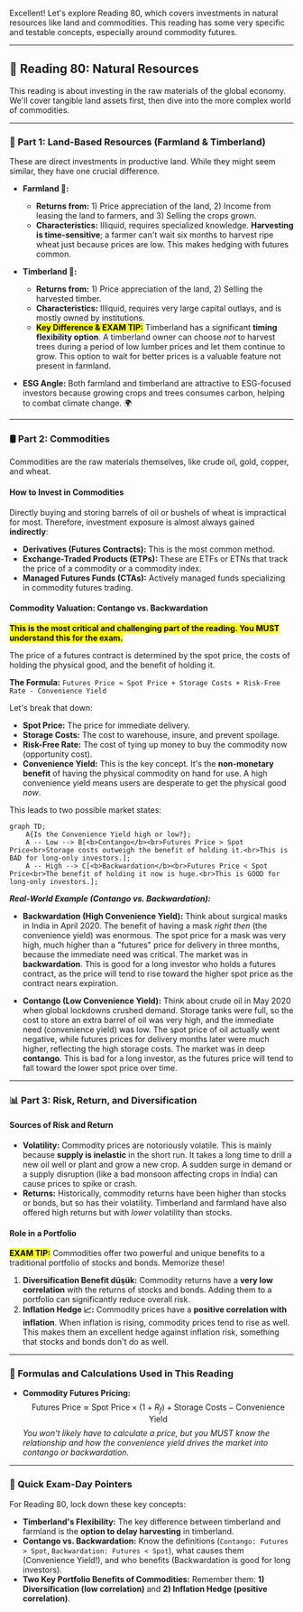 Excellent\! Let's explore Reading 80, which covers investments in natural resources like land and commodities. This reading has some very specific and testable concepts, especially around commodity futures.

-----

## 🌟 Reading 80: Natural Resources

This reading is about investing in the raw materials of the global economy. We'll cover tangible land assets first, then dive into the more complex world of commodities.

-----

###  🌳 Part 1: Land-Based Resources (Farmland & Timberland)

These are direct investments in productive land. While they might seem similar, they have one crucial difference.

  * **Farmland 🌾:**

      * **Returns from:** 1) Price appreciation of the land, 2) Income from leasing the land to farmers, and 3) Selling the crops grown.
      * **Characteristics:** Illiquid, requires specialized knowledge. **Harvesting is time-sensitive**; a farmer can't wait six months to harvest ripe wheat just because prices are low. This makes hedging with futures common.

  * **Timberland 🌲:**

      * **Returns from:** 1) Price appreciation of the land, 2) Selling the harvested timber.
      * **Characteristics:** Illiquid, requires very large capital outlays, and is mostly owned by institutions.
      * **<mark>Key Difference & EXAM TIP:</mark>** Timberland has a significant **timing flexibility option**. A timberland owner can choose *not* to harvest trees during a period of low lumber prices and let them continue to grow. This option to wait for better prices is a valuable feature not present in farmland.

  * **ESG Angle:** Both farmland and timberland are attractive to ESG-focused investors because growing crops and trees consumes carbon, helping to combat climate change. 🌍

-----

###  🛢️ Part 2: Commodities

Commodities are the raw materials themselves, like crude oil, gold, copper, and wheat.

#### How to Invest in Commodities

Directly buying and storing barrels of oil or bushels of wheat is impractical for most. Therefore, investment exposure is almost always gained **indirectly**:

  * **Derivatives (Futures Contracts):** This is the most common method.
  * **Exchange-Traded Products (ETPs):** These are ETFs or ETNs that track the price of a commodity or a commodity index.
  * **Managed Futures Funds (CTAs):** Actively managed funds specializing in commodity futures trading.

#### Commodity Valuation: Contango vs. Backwardation

**<mark>This is the most critical and challenging part of the reading. You MUST understand this for the exam.</mark>**

The price of a futures contract is determined by the spot price, the costs of holding the physical good, and the benefit of holding it.

**The Formula:**
`Futures Price ≈ Spot Price + Storage Costs + Risk-Free Rate - Convenience Yield`

Let's break that down:

  * **Spot Price:** The price for immediate delivery.
  * **Storage Costs:** The cost to warehouse, insure, and prevent spoilage.
  * **Risk-Free Rate:** The cost of tying up money to buy the commodity now (opportunity cost).
  * **Convenience Yield:** This is the key concept. It's the **non-monetary benefit** of having the physical commodity on hand for use. A high convenience yield means users are desperate to get the physical good *now*.

This leads to two possible market states:

```mermaid
graph TD;
    A{Is the Convenience Yield high or low?};
    A -- Low --> B[<b>Contango</b><br>Futures Price > Spot Price<br>Storage costs outweigh the benefit of holding it.<br>This is BAD for long-only investors.];
    A -- High --> C[<b>Backwardation</b><br>Futures Price < Spot Price<br>The benefit of holding it now is huge.<br>This is GOOD for long-only investors.];
```

***Real-World Example (Contango vs. Backwardation):***

  * **Backwardation (High Convenience Yield):** Think about surgical masks in India in April 2020. The benefit of having a mask *right then* (the convenience yield) was enormous. The spot price for a mask was very high, much higher than a "futures" price for delivery in three months, because the immediate need was critical. The market was in **backwardation**. This is good for a long investor who holds a futures contract, as the price will tend to rise toward the higher spot price as the contract nears expiration.

  * **Contango (Low Convenience Yield):** Think about crude oil in May 2020 when global lockdowns crushed demand. Storage tanks were full, so the cost to store an extra barrel of oil was very high, and the immediate need (convenience yield) was low. The spot price of oil actually went negative, while futures prices for delivery months later were much higher, reflecting the high storage costs. The market was in deep **contango**. This is bad for a long investor, as the futures price will tend to fall toward the lower spot price over time.

-----

###  📊 Part 3: Risk, Return, and Diversification

#### Sources of Risk and Return

  * **Volatility:** Commodity prices are notoriously volatile. This is mainly because **supply is inelastic** in the short run. It takes a long time to drill a new oil well or plant and grow a new crop. A sudden surge in demand or a supply disruption (like a bad monsoon affecting crops in India) can cause prices to spike or crash.
  * **Returns:** Historically, commodity returns have been higher than stocks or bonds, but so has their volatility. Timberland and farmland have also offered high returns but with *lower* volatility than stocks.

#### Role in a Portfolio

**<mark>EXAM TIP:</mark>** Commodities offer two powerful and unique benefits to a traditional portfolio of stocks and bonds. Memorize these\!

1.  **Diversification Benefit  düşük:** Commodity returns have a **very low correlation** with the returns of stocks and bonds. Adding them to a portfolio can significantly reduce overall risk.
2.  **Inflation Hedge 📈:** Commodity prices have a **positive correlation with inflation**. When inflation is rising, commodity prices tend to rise as well. This makes them an excellent hedge against inflation risk, something that stocks and bonds don't do as well.

-----

###  📝 Formulas and Calculations Used in This Reading

  * **Commodity Futures Pricing:**
    $$\text{Futures Price} \approx \text{Spot Price} \times (1 + R_f) + \text{Storage Costs} - \text{Convenience Yield}$$
    *You won't likely have to calculate a price, but you MUST know the relationship and how the convenience yield drives the market into contango or backwardation.*

-----

###  🚀 Quick Exam-Day Pointers

For Reading 80, lock down these key concepts:

  * **Timberland's Flexibility:** The key difference between timberland and farmland is the **option to delay harvesting** in timberland.
  * **Contango vs. Backwardation:** Know the definitions (`Contango: Futures > Spot`, `Backwardation: Futures < Spot`), what causes them (Convenience Yield\!), and who benefits (Backwardation is good for long investors).
  * **Two Key Portfolio Benefits of Commodities:** Remember them: **1) Diversification (low correlation)** and **2) Inflation Hedge (positive correlation)**.